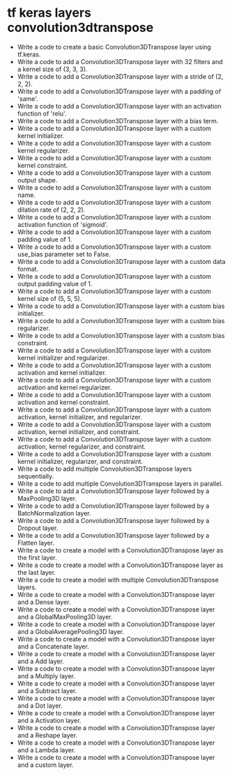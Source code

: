 # tf keras layers convolution3dtranspose

- Write a code to create a basic Convolution3DTranspose layer using tf.keras.
- Write a code to add a Convolution3DTranspose layer with 32 filters and a kernel size of (3, 3, 3).
- Write a code to add a Convolution3DTranspose layer with a stride of (2, 2, 2).
- Write a code to add a Convolution3DTranspose layer with a padding of 'same'.
- Write a code to add a Convolution3DTranspose layer with an activation function of 'relu'.
- Write a code to add a Convolution3DTranspose layer with a bias term.
- Write a code to add a Convolution3DTranspose layer with a custom kernel initializer.
- Write a code to add a Convolution3DTranspose layer with a custom kernel regularizer.
- Write a code to add a Convolution3DTranspose layer with a custom kernel constraint.
- Write a code to add a Convolution3DTranspose layer with a custom output shape.
- Write a code to add a Convolution3DTranspose layer with a custom name.
- Write a code to add a Convolution3DTranspose layer with a custom dilation rate of (2, 2, 2).
- Write a code to add a Convolution3DTranspose layer with a custom activation function of 'sigmoid'.
- Write a code to add a Convolution3DTranspose layer with a custom padding value of 1.
- Write a code to add a Convolution3DTranspose layer with a custom use_bias parameter set to False.
- Write a code to add a Convolution3DTranspose layer with a custom data format.
- Write a code to add a Convolution3DTranspose layer with a custom output padding value of 1.
- Write a code to add a Convolution3DTranspose layer with a custom kernel size of (5, 5, 5).
- Write a code to add a Convolution3DTranspose layer with a custom bias initializer.
- Write a code to add a Convolution3DTranspose layer with a custom bias regularizer.
- Write a code to add a Convolution3DTranspose layer with a custom bias constraint.
- Write a code to add a Convolution3DTranspose layer with a custom kernel initializer and regularizer.
- Write a code to add a Convolution3DTranspose layer with a custom activation and kernel initializer.
- Write a code to add a Convolution3DTranspose layer with a custom activation and kernel regularizer.
- Write a code to add a Convolution3DTranspose layer with a custom activation and kernel constraint.
- Write a code to add a Convolution3DTranspose layer with a custom activation, kernel initializer, and regularizer.
- Write a code to add a Convolution3DTranspose layer with a custom activation, kernel initializer, and constraint.
- Write a code to add a Convolution3DTranspose layer with a custom activation, kernel regularizer, and constraint.
- Write a code to add a Convolution3DTranspose layer with a custom kernel initializer, regularizer, and constraint.
- Write a code to add multiple Convolution3DTranspose layers sequentially.
- Write a code to add multiple Convolution3DTranspose layers in parallel.
- Write a code to add a Convolution3DTranspose layer followed by a MaxPooling3D layer.
- Write a code to add a Convolution3DTranspose layer followed by a BatchNormalization layer.
- Write a code to add a Convolution3DTranspose layer followed by a Dropout layer.
- Write a code to add a Convolution3DTranspose layer followed by a Flatten layer.
- Write a code to create a model with a Convolution3DTranspose layer as the first layer.
- Write a code to create a model with a Convolution3DTranspose layer as the last layer.
- Write a code to create a model with multiple Convolution3DTranspose layers.
- Write a code to create a model with a Convolution3DTranspose layer and a Dense layer.
- Write a code to create a model with a Convolution3DTranspose layer and a GlobalMaxPooling3D layer.
- Write a code to create a model with a Convolution3DTranspose layer and a GlobalAveragePooling3D layer.
- Write a code to create a model with a Convolution3DTranspose layer and a Concatenate layer.
- Write a code to create a model with a Convolution3DTranspose layer and a Add layer.
- Write a code to create a model with a Convolution3DTranspose layer and a Multiply layer.
- Write a code to create a model with a Convolution3DTranspose layer and a Subtract layer.
- Write a code to create a model with a Convolution3DTranspose layer and a Dot layer.
- Write a code to create a model with a Convolution3DTranspose layer and a Activation layer.
- Write a code to create a model with a Convolution3DTranspose layer and a Reshape layer.
- Write a code to create a model with a Convolution3DTranspose layer and a Lambda layer.
- Write a code to create a model with a Convolution3DTranspose layer and a custom layer.